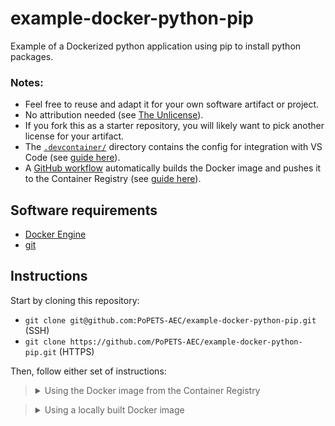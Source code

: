 # example-docker-python-pip

Example of a Dockerized python application using pip to install python packages.

### Notes:
- Feel free to reuse and adapt it for your own software artifact or project.
- No attribution needed (see [The Unlicense](LICENSE)).
- If you fork this as a starter repository, you will likely want to pick another
  license for your artifact.
- The [`.devcontainer/`](.devcontainer/) directory contains the config for
 integration with VS Code (see [guide
here](https://github.com/PoPETS-AEC/examples-and-other-resources/blob/main/resources/vs-code-docker-integration.md)).
- A [GitHub workflow](.github/workflows/build-push-docker-image.yaml)
  automatically builds the Docker image and pushes it to the Container Registry
(see [guide
here](https://github.com/PoPETS-AEC/examples-and-other-resources/blob/main/resources/github-workflow-docker-image.md)).

## Software requirements
- [Docker Engine](https://docs.docker.com/engine/install/)
- [git](https://git-scm.com/downloads)

## Instructions

Start by cloning this repository:
- `git clone git@github.com:PoPETS-AEC/example-docker-python-pip.git` (SSH)
- `git clone https://github.com/PoPETS-AEC/example-docker-python-pip.git` (HTTPS)

Then, follow either set of instructions:

> <details><summary>Using the Docker image from the Container Registry</summary>
>
> This [GitHub workflow](.github/workflows/build-push-docker-image.yaml)
> automatically builds and pushes the Docker image to GitHub's Container Registry
> when the `Dockerfile` or the `requirements.txt` files are modified.
>
> 1. Pull the Docker image:
> ```bash
> docker pull ghcr.io/popets-aec/example-docker-python-pip:main
> ```
> 2. Launch the Docker container:
> ```bash
> docker run --rm -it -v ${PWD}:/workspaces/example-docker-python-pip \
>     -w /workspaces/example-docker-python-pip \
>     --entrypoint bash ghcr.io/popets-aec/example-docker-python-pip:main
> ```
> 3. Execute the example script:
> ```bash
> ./test.sh
> ```
> </details>


> <details><summary>Using a locally built Docker image</summary>
>
> 1. Build the Docker image:
> ```bash
> docker build -t example-docker-python-pip:main .
> ```
> 2. Launch the Docker container:
> ```bash
> docker run --rm -it -v ${PWD}:/workspaces/example-docker-python-pip \
>     -w /workspaces/example-docker-python-pip \
>     --entrypoint bash example-docker-python-pip:main
> ```
> 3. Execute the example script:
> ```bash
> ./test.sh
> ```
> </details>
